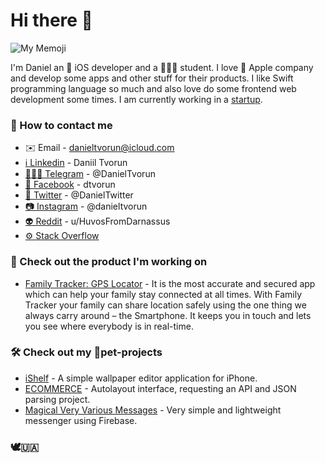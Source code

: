 # Hi there 👋

![My Memoji](https://user-images.githubusercontent.com/58942445/192097547-fa9810c8-d907-48a7-a0f9-640e900934e4.png)


I'm Daniel an 🔨 iOS developer and a 👨🏻‍💻 student. I love 🍏 Apple company and develop some apps and other stuff for their products. I like Swift programming language so much and also love do some frontend web development some times. I am currently working in a [startup](https://github.com/Clean-Apps-Inc).


### 💬 How to contact me
- ✉️ Email - danieltvorun@icloud.com
- [ℹ️ Linkedin](https://www.linkedin.com/in/daniiltvorun) - Daniil Tvorun
- [🧑🏻‍💻 Telegram](https://t.me/DanielTvorun) - @DanielTvorun
- [👤 Facebook](https://www.facebook.com/dtvorun) - dtvorun
- [🐥 Twitter](https://twitter.com/DanielTvorun) - @DanielTwitter
- [📷 Instagram](https://www.instagram.com/danieltvorun) - @danieltvorun
- [👽 Reddit](https://www.reddit.com/user/HuvosFromDarnassus) - u/HuvosFromDarnassus
- [⚙️ Stack Overflow](https://stackoverflow.com/users/19402122/daniel-tvorun)


### 🍏 Check out the product I'm working on
- [Family Tracker: GPS Locator](https://apps.apple.com/us/app/family-tracker-gps-locator/id1610395201) - It is the most accurate and secured app which can help your family stay connected at all times. With Family Tracker your family can share location safely using the one thing we always carry around – the Smartphone. It keeps you in touch and lets you see where everybody is in real-time.


### 🛠 Check out my 🐶pet-projects
- [iShelf](https://github.com/HuvosFromDarnassus/iShelf) - A simple wallpaper editor application for iPhone.
- [ECOMMERCE](https://github.com/HuvosFromDarnassus/ECOMMERCE) - Autolayout interface, requesting an API and JSON parsing project.
- [Magical Very Various Messages](https://github.com/HuvosFromDarnassus/Magical-Very-Various-Messages) - Very simple and lightweight messenger using Firebase.


### 🕊🇺🇦
